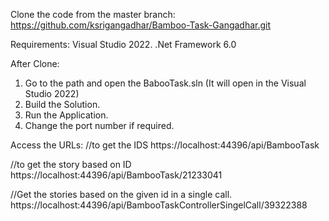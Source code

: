 Clone the code from the master branch: https://github.com/ksrigangadhar/Bamboo-Task-Gangadhar.git

Requirements:
Visual Studio 2022.
.Net Framework 6.0


After Clone:
1. Go to the path and open the BabooTask.sln (It will open in the Visual Studio 2022)
2. Build the Solution.
3. Run the Application.
4. Change the port number if required.

Access the URLs:
//to get the IDS
https://localhost:44396/api/BambooTask

//to get the story based on ID
https://localhost:44396/api/BambooTask/21233041

//Get the stories based on the given id in a single call.
https://localhost:44396/api/BambooTaskControllerSingelCall/39322388




 
